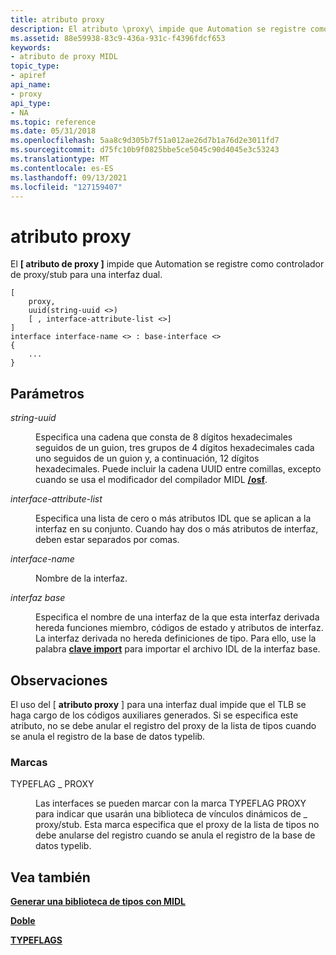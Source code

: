 ```yaml
---
title: atributo proxy
description: El atributo \proxy\ impide que Automation se registre como controlador de proxy/stub para una interfaz dual.
ms.assetid: 88e59938-83c9-436a-931c-f4396fdcf653
keywords:
- atributo de proxy MIDL
topic_type:
- apiref
api_name:
- proxy
api_type:
- NA
ms.topic: reference
ms.date: 05/31/2018
ms.openlocfilehash: 5aa8c9d305b7f51a012ae26d7b1a76d2e3011fd7
ms.sourcegitcommit: d75fc10b9f0825bbe5ce5045c90d4045e3c53243
ms.translationtype: MT
ms.contentlocale: es-ES
ms.lasthandoff: 09/13/2021
ms.locfileid: "127159407"
---
```

# <a name="proxy-attribute"></a>atributo proxy

El **\[ atributo de proxy \]** impide que Automation se registre como controlador de proxy/stub para una interfaz dual.

``` syntax
[ 
    proxy, 
    uuid(string-uuid <>)
    [ , interface-attribute-list <>] 
] 
interface interface-name <> : base-interface <>
{
    ...
}
```

## <a name="parameters"></a>Parámetros

<dl> <dt>

*string-uuid* 
</dt> <dd>

Especifica una cadena que consta de 8 dígitos hexadecimales seguidos de un guion, tres grupos de 4 dígitos hexadecimales cada uno seguidos de un guion y, a continuación, 12 dígitos hexadecimales. Puede incluir la cadena UUID entre comillas, excepto cuando se usa el modificador del compilador MIDL [**/osf**](-osf.md).

</dd> <dt>

*interface-attribute-list* 
</dt> <dd>

Especifica una lista de cero o más atributos IDL que se aplican a la interfaz en su conjunto. Cuando hay dos o más atributos de interfaz, deben estar separados por comas.

</dd> <dt>

*interface-name* 
</dt> <dd>

Nombre de la interfaz.

</dd> <dt>

*interfaz base* 
</dt> <dd>

Especifica el nombre de una interfaz de la que esta interfaz derivada hereda funciones miembro, códigos de estado y atributos de interfaz. La interfaz derivada no hereda definiciones de tipo. Para ello, use la palabra [**clave import**](import.md) para importar el archivo IDL de la interfaz base.

</dd> </dl>

## <a name="remarks"></a>Observaciones

El uso del \[ **atributo proxy** \] para una interfaz dual impide que el TLB se haga cargo de los códigos auxiliares generados. Si se especifica este atributo, no se debe anular el registro del proxy de la lista de tipos cuando se anula el registro de la base de datos typelib.

### <a name="flags"></a>Marcas

<dl> <dt>

<span id="TYPEFLAG_PROXY"></span><span id="typeflag_proxy"></span>TYPEFLAG \_ PROXY
</dt> <dd>

Las interfaces se pueden marcar con la marca TYPEFLAG PROXY para indicar que usarán una biblioteca de vínculos dinámicos de \_ proxy/stub. Esta marca especifica que el proxy de la lista de tipos no debe anularse del registro cuando se anula el registro de la base de datos typelib.

</dd> </dl>

## <a name="see-also"></a>Vea también

<dl> <dt>

[**Generar una biblioteca de tipos con MIDL**](generating-a-type-library-with-midl-2.md)
</dt> <dt>

[**Doble**](dual.md)
</dt> <dt>

[**TYPEFLAGS**](/windows/win32/api/oaidl/ne-oaidl-typeflags)
</dt> </dl>

 

 